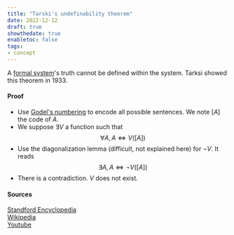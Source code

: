 ```yaml
---
title: "Tarski's undefinability theorem"
date: 2022-12-12
draft: true
showthedate: true
enabletoc: false
tags:
- concept
---
```



A [formal system](definition/formal%20system.md)'s truth cannot be defined within the system. Tarksi showed this theorem in 1933. 

#### Proof

- Use [Godel's numbering](concept/Godel's%20numbering.md) to encode all possible sentences. We note $[A]$ the code of $A$.
- We suppose $\exists V$ a function such that   $$\forall A, A\iff V( [A] )$$
- Use the diagonalization lemma (difficult, not explained here) for $\neg V$. It reads $$\exists A, A\iff \neg V( [A] )$$
- There is a contradiction. $V$ does not exist. 


#### Sources 
[Standford Encyclopedia ](https://plato.stanford.edu/entries/tarski-truth/)    
[Wikipedia](https://en.wikipedia.org/wiki/Tarski%27s_undefinability_theorem#:~:text=Tarski's%20undefinability%20theorem%2C%20stated%20and,cannot%20be%20defined%20in%20arithmetic.)    
[Youtube](https://www.youtube.com/watch?v=wiYdEDDRQzE)

